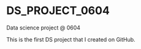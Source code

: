 # DS_PROJECT_0604
Data science project @ 0604

This is the first DS project that I created on GitHub.
